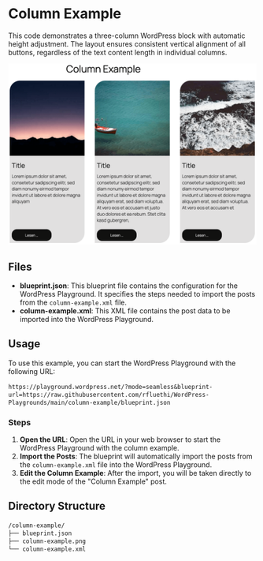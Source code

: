 
# Column Example

This code demonstrates a three-column WordPress block with automatic height adjustment. The layout ensures consistent vertical alignment of all buttons, regardless of the text content length in individual columns.

![Screenshot](column-example.png)


## Files

- **blueprint.json**: This blueprint file contains the configuration for the WordPress Playground. It specifies the steps needed to import the posts from the `column-example.xml` file.
- **column-example.xml**: This XML file contains the post data to be imported into the WordPress Playground.

## Usage

To use this example, you can start the WordPress Playground with the following URL:

```url
https://playground.wordpress.net/?mode=seamless&blueprint-url=https://raw.githubusercontent.com/rfluethi/WordPress-Playgrounds/main/column-example/blueprint.json
```

### Steps

1. **Open the URL**: Open the URL in your web browser to start the WordPress Playground with the column example.
2. **Import the Posts**: The blueprint will automatically import the posts from the `column-example.xml` file into the WordPress Playground.
3. **Edit the Column Example**: After the import, you will be taken directly to the edit mode of the "Column Example" post.

## Directory Structure

```text
/column-example/
├── blueprint.json
├── column-example.png
└── column-example.xml
```
